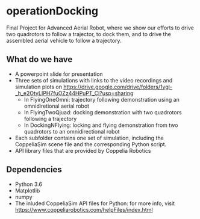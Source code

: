 # operationDocking
Final Project for Advanced Aerial Robot, where we show our efforts to drive two quadrotors to follow a trajector, to dock them, and to drive the assembled aerial vehicle to follow a trajectory.

## What do we have
- A powerpoint slide for presentation
- Three sets of simulations with links to the video recordings and simulation plots on https://drive.google.com/drive/folders/1ygl-_h_e2OtyLIPH7fuOZz44HPuPT_Ci?usp=sharing
  - In FlyingOneOmni: trajectory following demonstration using an omnidiretional aerial robot
  - In FlyingTwoQjuad: docking demonstration with two quadrotors following a trajectory
  - In DockingNFlying: locking and flying demonstration from two quadrotors to an omnidirectional robot
- Each subfolder contains one set of simulation, including the CoppeliaSim scene file and the corresponding Python script.
- API library files that are provided by Coppelia Robotics

## Dependencies
- Python 3.6
- Matplotlib
- numpy
- The inluded CoppeliaSim API files for Python: for more info, visit https://www.coppeliarobotics.com/helpFiles/index.html

